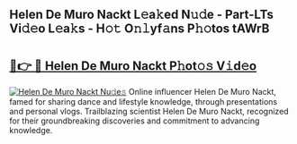 ## Helen De Muro Nackt L𝚎a𝚔ed N𝚞𝚍e - Part-LTs Vi𝚍𝚎o L𝚎a𝚔s - H𝚘𝚝 O𝚗𝚕yf𝚊ns P𝚑𝚘tos tAWrB

# <h2><a href="http://kf47kk6.oniu.top/?m=Helen+De+Muro+Nackt">🔗👉 🔴 Helen De Muro Nackt P𝚑ot𝚘𝚜 V𝚒d𝚎o</a></h2>

[![Helen De Muro Nackt Nu𝚍e𝚜](https://i.imgur.com/0qMVB7G.gif)](http://kf47kk6.oniu.top/?m=Helen+De+Muro+Nackt)
Online influencer Helen De Muro Nackt, famed for sharing dance and lifestyle knowledge, through presentations and personal vlogs. Trailblazing scientist Helen De Muro Nackt, recognized for their groundbreaking discoveries and commitment to advancing knowledge.  
